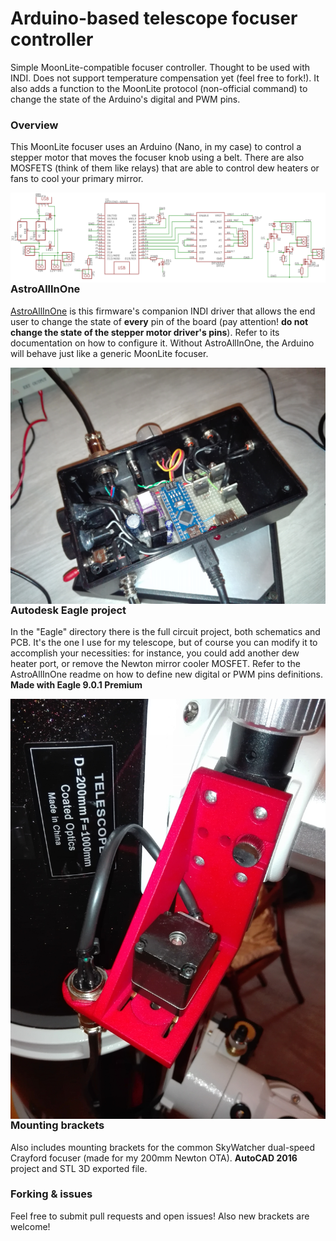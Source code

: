 # Arduino-based telescope focuser controller
Simple MoonLite-compatible focuser controller. Thought to be used with INDI.
Does not support temperature compensation yet (feel free to fork!).
It also adds a function to the MoonLite protocol (non-official command) to
change the state of the Arduino's digital and PWM pins.

### Overview
This MoonLite focuser uses an Arduino (Nano, in my case) to control
a stepper motor that moves the focuser knob using a belt.
There are also MOSFETS (think of them like relays) that are able to
control dew heaters or fans to cool your primary mirror.

<img align="left" src="Docs/SCH.png"><br>

### AstroAllInOne
<a href="https://github.com/SquareBoot/AstroAllInOne">AstroAllInOne</a>
is this firmware's companion INDI driver that allows the end user to
change the state of **every** pin of the board (pay attention! **do not change the
state of the stepper motor driver's pins**). Refer to its documentation on
how to configure it. Without AstroAllInOne, the Arduino will behave just like
a generic MoonLite focuser.

<img align="left" src="Docs/1.jpg"><br>

### Autodesk Eagle project
In the "Eagle" directory there is the full circuit project, both schematics and PCB. 
It's the one I use for my telescope, but of course you can modify it to 
accomplish your necessities: for instance, you could add another dew heater port, 
or remove the Newton mirror cooler MOSFET. Refer to the AstroAllInOne readme on 
how to define new digital or PWM pins definitions.
<br>**Made with Eagle 9.0.1 Premium**

<img align="left" src="Brackets/Sky-Watcher Newton Crayford/3.jpg">

### Mounting brackets
Also includes mounting brackets for the common SkyWatcher 
dual-speed Crayford focuser (made for my 200mm Newton OTA).
**AutoCAD 2016** project and STL 3D exported file.

### Forking & issues
Feel free to submit pull requests and open issues! Also new brackets are welcome!